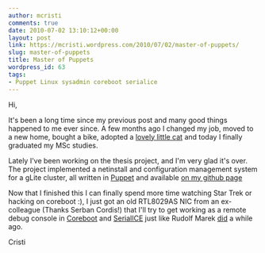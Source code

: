 ```yaml
---
author: mcristi
comments: true
date: 2010-07-02 13:10:12+00:00
layout: post
link: https://mcristi.wordpress.com/2010/07/02/master-of-puppets/
slug: master-of-puppets
title: Master of Puppets
wordpress_id: 63
tags:
- Puppet Linux sysadmin coreboot serialice
---
```


Hi,

It's been a long time since my previous post and many good things happened to me ever since. A few months ago I changed my job, moved to a new home, bought a bike, adopted a [lovely little cat](http://panzer.utcluj.ro/~alien/spuff/MVI_0070.AVI) and today I finally graduated my MSc studies.

Lately I've been working on the thesis project, and I'm very glad it's over. The project implemented a netinstall and configuration management system for a gLite cluster, all written in [Puppet](http://www.puppetlabs.com) and available [on my github page](http://github.com/cristim)

Now that I finished this I can finally spend more time watching Star Trek or hacking on coreboot :), I just got an old RTL8029AS NIC from an ex-colleague (Thanks Serban Cordis!) that I'll try to get working as a remote debug console in [Coreboot](http://coreboot.org) and [SerialICE](http://serialice.com) just like Rudolf Marek [did](http://blogs.coreboot.org/?s=8029) a while ago.

Cristi
